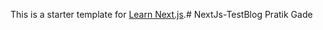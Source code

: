 This is a starter template for [Learn Next.js](https://nextjs.org/learn).# NextJs-TestBlog
Pratik Gade
